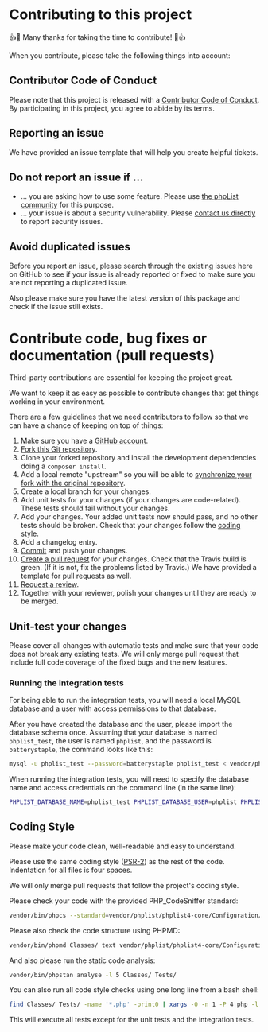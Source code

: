 # Contributing to this project

:+1::tada: Many thanks for taking the time to contribute! :tada::+1:

When you contribute, please take the following things into account:


## Contributor Code of Conduct

Please note that this project is released with a
[Contributor Code of Conduct](../CODE_OF_CONDUCT.md). By participating in this
project, you agree to abide by its terms.


## Reporting an issue

We have provided an issue template that will help you create helpful tickets.


## Do not report an issue if …

* … you are asking how to use some feature. Please use
  [the phpList community](https://www.phplist.org/users/) for this purpose.
* … your issue is about a security vulnerability. Please
  [contact us directly](mailto:info@phplist.com) to report security issues.


## Avoid duplicated issues

Before you report an issue, please search through the existing issues here on
GitHub to see if your issue is already reported or fixed to make sure you are
not reporting a duplicated issue.

Also please make sure you have the latest version of this package and check if
the issue still exists.


# Contribute code, bug fixes or documentation (pull requests)

Third-party contributions are essential for keeping the project great.

We want to keep it as easy as possible to contribute changes that get things
working in your environment.

There are a few guidelines that we need contributors to follow so that we can
have a chance of keeping on top of things:

1. Make sure you have a [GitHub account](https://github.com/join).
2. [Fork this Git repository](https://guides.github.com/activities/forking/).
3. Clone your forked repository and install the development dependencies doing
   a `composer install`.
4. Add a local remote "upstream" so you will be able to
   [synchronize your fork with the original repository](https://help.github.com/articles/syncing-a-fork/).
5. Create a local branch for your changes.
6. Add unit tests for your changes (if your changes are code-related).
   These tests should fail without your changes.
7. Add your changes. Your added unit tests now should pass, and no other tests
   should be broken. Check that your changes follow the
   [coding style](#coding-style).
8. Add a changelog entry.
9. [Commit](#git-commits) and push your changes.
10. [Create a pull request](https://help.github.com/articles/about-pull-requests/)
    for your changes. Check that the Travis build is green. (If it is not, fix the
    problems listed by Travis.)
    We have provided a template for pull requests as well.
11. [Request a review](https://help.github.com/articles/about-pull-request-reviews/).
11. Together with your reviewer, polish your changes until they are ready to be
    merged.


## Unit-test your changes

Please cover all changes with automatic tests and make sure that your code does
not break any existing tests. We will only merge pull request that include full
code coverage of the fixed bugs and the new features.

### Running the integration tests

For being able to run the integration tests, you will need a local MySQL
database and a user with access permissions to that database.

After you have created the database and the user, please import the database
schema once. Assuming that your database is named `phplist_test`, the user is
named `phplist`, and the password is `batterystaple`, the command looks like
this:

```bash
mysql -u phplist_test --password=batterystaple phplist_test < vendor/phplist/phplist4-core/Database/Schema.sql
```

When running the integration tests, you will need to specify the database name
and access credentials on the command line (in the same line):

```bash
PHPLIST_DATABASE_NAME=phplist_test PHPLIST_DATABASE_USER=phplist PHPLIST_DATABASE_PASSWORD=batterystaple vendor/bin/phpunit -c Configuration/PHPUnit/phpunit.xml Tests/Integration/
```


## Coding Style

Please make your code clean, well-readable and easy to understand.

Please use the same coding style ([PSR-2](https://github.com/php-fig/fig-standards/blob/master/accepted/PSR-2-coding-style-guide.md))
as the rest of the code. Indentation for all files is four spaces.

We will only merge pull requests that follow the project's coding style.

Please check your code with the provided PHP_CodeSniffer standard:

```bash
vendor/bin/phpcs --standard=vendor/phplist/phplist4-core/Configuration/PhpCodeSniffer/ Classes/ Tests/
```

Please also check the code structure using PHPMD:

```bash
vendor/bin/phpmd Classes/ text vendor/phplist/phplist4-core/Configuration/PHPMD/rules.xml
```

And also please run the static code analysis:

```bash
vendor/bin/phpstan analyse -l 5 Classes/ Tests/
```

You can also run all code style checks using one long line from a bash shell:

```bash
find Classes/ Tests/ -name '*.php' -print0 | xargs -0 -n 1 -P 4 php -l && vendor/bin/phpstan analyse -l 5 Classes/ Tests/ && vendor/bin/phpmd Classes/ text vendor/phplist/phplist4-core/Configuration/PHPMD/rules.xml && vendor/bin/phpcs --standard=vendor/phplist/phplist4-core/Configuration/PhpCodeSniffer/ Classes/ Tests/
```

This will execute all tests except for the unit tests and the integration
tests.
